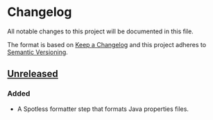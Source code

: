 # Changelog
All notable changes to this project will be documented in this file.

The format is based on [Keep a Changelog](https://keepachangelog.com/en/1.0.0/)
and this project adheres to [Semantic Versioning](https://semver.org/spec/v2.0.0.html).

## [Unreleased]
### Added
- A Spotless formatter step that formats Java properties files.

[Unreleased]: https://github.com/zaproxy/gradle-plugin-common/compare/ca4e8161eb1ebe85f68cb78de2e26a1cd887732b...HEAD
